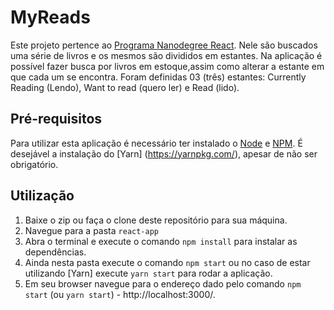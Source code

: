 # MyReads


Este projeto pertence ao [Programa Nanodegree React](https://br.udacity.com/course/react-nanodegree--nd019). Nele são buscados uma série de livros e os mesmos são divididos em estantes. Na aplicação é possível fazer busca por livros em estoque,assim como alterar a estante em que cada um se encontra. Foram definidas 03 (três) estantes: Currently Reading (Lendo), Want to read (quero ler) e Read (lido).



## Pré-requisitos


Para utilizar esta aplicação é necessário ter instalado o [Node](https://nodejs.org/en/) e [NPM](https://www.npmjs.com/). É desejável a instalação do [Yarn] (https://yarnpkg.com/), apesar de não ser obrigatório.



## Utilização


1. Baixe o zip ou faça o clone deste repositório para sua máquina.
2. Navegue para a pasta `react-app` 
3. Abra o terminal e execute o comando `npm install` para instalar as dependências.
4. Ainda nesta pasta execute o comando `npm start` ou no caso de estar utilizando [Yarn] execute `yarn start` para rodar a aplicação.
5. Em seu browser navegue para o endereço dado pelo comando `npm start` (ou `yarn start`) - http://localhost:3000/.
